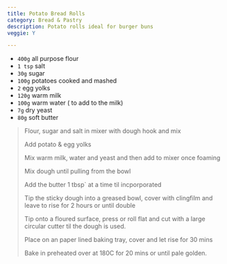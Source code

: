 ```yaml
---
title: Potato Bread Rolls 
category: Bread & Pastry
description: Potato rolls ideal for burger buns
veggie: Y

--- 
```


* `400g` all purpose flour
* `1 tsp` salt
* `30g` sugar
* `100g` potatoes cooked and mashed
* `2` egg yolks
* `120g` warm milk
* `100g` warm water ( to add to the milk) 
* `7g` dry yeast 
* `80g` soft butter 

> Flour, sugar and salt in mixer with dough hook and mix
>
> Add potato & egg yolks
>
> Mix warm milk, water and yeast and then add to mixer once foaming
>
> Mix dough until pulling from the bowl
>
> Add the butter 1 tbsp` at a time til incporporated
>
> Tip the sticky dough into a greased bowl, cover with clingfilm and leave to rise for 2 hours or until double
>
> Tip onto a floured surface, press or roll flat and cut with a large circular cutter til the dough is used.
>
> Place on an paper lined baking tray, cover and let rise for 30 mins
>
> Bake in preheated over at 180C for 20 mins or until pale golden.